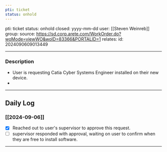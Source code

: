 ```yaml
---
pti: ticket
status: onhold
---
```

pti: ticket 
status: onhold
closed: yyyy-mm-dd
user: [[Steven Weinreb]]
group: 
source: https://sd.corp.arete.com/WorkOrder.do?woMode=viewWO&woID=83366&PORTALID=1
relates: 
id: 2024090609013449

---
### Description
- User is requesting Catia Cyber Systems Engineer installed on their new device.
-

---
## Daily Log
### [[2024-09-06]]
- [x] Reached out to user's supervisor to approve this request.
- [ ] supervisor responded with approval, waiting on user to confirm when they are free to install software.
---




